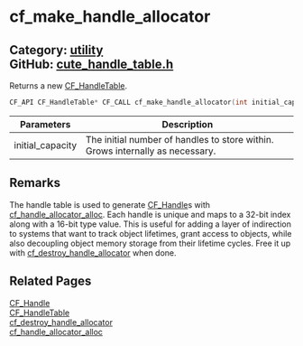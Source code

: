 [](../header.md ':include')

# cf_make_handle_allocator

Category: [utility](/api_reference?id=utility)  
GitHub: [cute_handle_table.h](https://github.com/RandyGaul/cute_framework/blob/master/include/cute_handle_table.h)  
---

Returns a new [CF_HandleTable](/utility/cf_handletable.md).

```cpp
CF_API CF_HandleTable* CF_CALL cf_make_handle_allocator(int initial_capacity);
```

Parameters | Description
--- | ---
initial_capacity | The initial number of handles to store within. Grows internally as necessary.

## Remarks

The handle table is used to generate [CF_Handle](/utility/cf_handle.md)s with [cf_handle_allocator_alloc](/utility/cf_handle_allocator_alloc.md). Each handle is unique and maps
to a 32-bit index along with a 16-bit type value. This is useful for adding a layer of indirection to systems that
want to track object lifetimes, grant access to objects, while also decoupling object memory storage from their
lifetime cycles. Free it up with [cf_destroy_handle_allocator](/utility/cf_destroy_handle_allocator.md) when done.

## Related Pages

[CF_Handle](/utility/cf_handle.md)  
[CF_HandleTable](/utility/cf_handletable.md)  
[cf_destroy_handle_allocator](/utility/cf_destroy_handle_allocator.md)  
[cf_handle_allocator_alloc](/utility/cf_handle_allocator_alloc.md)  

